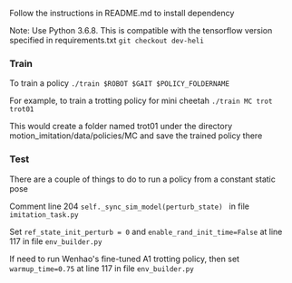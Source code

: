 Follow the instructions in README.md to install dependency

Note: Use Python 3.6.8. This is compatible with the tensorflow version specified in requirements.txt
``` git checkout dev-heli ```

### Train
To train a policy
```./train $ROBOT $GAIT $POLICY_FOLDERNAME```

For example, to train a trotting policy for mini cheetah
```./train MC trot trot01```

This would create a folder named trot01 under the directory motion_imitation/data/policies/MC and save the trained policy there

### Test
There are a couple of things to do to run a policy from a constant static pose

Comment line 204 ```self._sync_sim_model(perturb_state) ``` in file ```imitation_task.py```

Set ```ref_state_init_perturb = 0``` and ```enable_rand_init_time=False``` at line 117 in file ```env_builder.py```

If need to run Wenhao's fine-tuned A1 trotting policy, then set ```warmup_time=0.75``` at line 117 in file ```env_builder.py```




